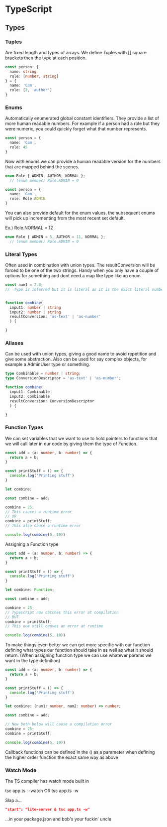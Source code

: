 # TypeScript


## Types

### Tuples

Are fixed length and types of arrays. We define Tuples with [] square brackets then the type at each position.

```ts
const person: {
  name: string
  role: [number, string]
} = {
  name: 'Cam',
  role: [2, 'author']
}
```

### Enums

Automatically enumerated global constant identifiers. They provide a list of more human readable numbers. For example if a person had a role but they were numeric, you could quickly forget what that number represents.

```ts
const person = {
  name: 'Cam',
  role: 45
}
```

Now with enums we can provide a human readable version for the numbers that are mapped behind the scenes.

```ts
enum Role { ADMIN, AUTHOR, NORMAL };
  // (enum member) Role.ADMIN = 0

const person = {
  name: 'Cam',
  role: Role.ADMIN
}

```

You can also provide default for the enum values, the subsequent enums will pick up incrementing from the most recent set default.

Ex.) Role.NORMAL = 12

```ts
enum Role { ADMIN = 5, AUTHOR = 11, NORMAL };
  // (enum member) Role.ADMIN = 0
```

### Literal Types

Often used in combination with union types. The resultConversion will be forced to be one of the two strings. Handy when you only have a couple of options for something and dont need a map like type like an enum

```ts
const num1 = 2.8;
//  Type is inferred but it is literal as it is the exact literal number 2.8 (consider it like a hard coded type & value)


function combine(
  input1: number | string
  input2: number | string
  resultConversion: 'as-text' | 'as-number'
  ) {

}
```

### Aliases

Can be used with union types, giving a good name to avoid repetition and give some abstraction. Also can be used for say complex objects, for example a AdminUser type or something.

```ts
type Combinable = number | string;
type ConversionDescriptor = 'as-text' | 'as-number';

function combine(
  input1: Combinable
  input2: Combinable
  resultConversion: ConversionDescriptor
  ) {

}
```


### Function Types

We can set variables that we want to use to hold pointers to functions that we will call later in our code by giving them the type of Function.

```ts
const add = (a: number, b: number) => {
  return a + b;
}

const printStuff = () => {
  console.log('Printing stuff')
}

let combine;

const combine = add;

combine = 25;
// This causes a runtime error
// OR
combine = printStuff;
// This also cause a runtime error

console.log(combine(5, 10))
```

Assigning a Function type

```ts
const add = (a: number, b: number) => {
  return a + b;
}

const printStuff = () => {
  console.log('Printing stuff')
}

let combine: Function;

const combine = add;

combine = 25;
// Typescript now catches this error at compilation
// BUT
combine = printStuff;
// This one still causes an error at runtime

console.log(combine(5, 10))
```

To make things even better we can get more specific with our function defining what types our function should take in as well as what it should return. (When assigning function type we can use whatever params we want in the type definition)

```ts
const add = (a: number, b: number) => {
  return a + b;
}

const printStuff = () => {
  console.log('Printing stuff')
}

let combine: (num1: number, num2: number) => number;

const combine = add;

// Now both below will cause a compilation error
combine = 25;
combine = printStuff;

console.log(combine(5, 10))
```

Callback functions can be defined in the () as a parameter when defining the higher order function the exact same way as above

### Watch Mode

The TS compiler has watch mode built in

tsc app.ts --watch
OR
tsc app.ts -w


Slap a...

```json
"start": "lite-server & tsc app.ts -w"
```

...in your package.json and bob's your fuckin' uncle